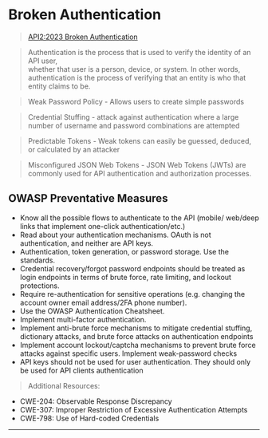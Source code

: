 # Broken Authentication  

>[API2:2023 Broken Authentication](https://university.apisec.ai/products/owasp-api-security-top-10-and-beyond/categories/2152491879/posts/2166897970)  

>Authentication is the process that is used to verify the identity of an API user,  
>whether that user is a person, device, or system. In other words,  
>authentication is the process of verifying that an entity is who that entity claims to be.  

>Weak Password Policy - Allows users to create simple passwords  

>Credential Stuffing - attack against authentication where a large number of username and password combinations are attempted  

>Predictable Tokens - Weak tokens can easily be guessed, deduced, or calculated by an attacker  

>Misconfigured JSON Web Tokens - JSON Web Tokens (JWTs) are commonly used for API authentication and authorization processes.  

## OWASP Preventative Measures  

* Know all the possible flows to authenticate to the API (mobile/ web/deep links that implement one-click authentication/etc.)  
* Read about your authentication mechanisms. OAuth is not authentication, and neither are API keys.  
* Authentication, token generation, or password storage. Use the standards.  
* Credential recovery/forgot password endpoints should be treated as login endpoints in terms of brute force, rate limiting, and lockout protections.  
* Require re-authentication for sensitive operations (e.g. changing the account owner email address/2FA phone number).
* Use the OWASP Authentication Cheatsheet.
* Implement multi-factor authentication.
* Implement anti-brute force mechanisms to mitigate credential stuffing, dictionary attacks, and brute force attacks on authentication endpoints  
* Implement account lockout/captcha mechanisms to prevent brute force attacks against specific users. Implement weak-password checks  
* API keys should not be used for user authentication. They should only be used for API clients authentication  

>Additional Resources:  

* CWE-204: Observable Response Discrepancy
* CWE-307: Improper Restriction of Excessive Authentication Attempts
* CWE-798: Use of Hard-coded Credentials  

----  

>


